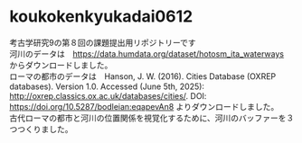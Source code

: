 # koukokenkyukadai0612
考古学研究9の第８回の課題提出用リポジトリーです <br/>
河川のデータは　https://data.humdata.org/dataset/hotosm_ita_waterways <br/> からダウンロードしました。<br/>
ローマの都市のデータは　Hanson, J. W. (2016). Cities Database (OXREP databases). Version 1.0. Accessed (June 5th, 2025): <http://oxrep.classics.ox.ac.uk/databases/cities/>. DOI: <https://doi.org/10.5287/bodleian:eqapevAn8> よりダウンロードしました。<br/>
古代ローマの都市と河川の位置関係を視覚化するために、河川のバッファーを３つつくりました。
